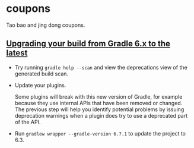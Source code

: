 # coupons

Tao bao and jing dong coupons.

## [Upgrading your build from Gradle 6.x to the latest](https://docs.gradle.org/current/userguide/upgrading_version_6.html)

* Try running `gradle help --scan` and view the deprecations view of the generated build scan.
* Update your plugins.

  Some plugins will break with this new version of Gradle, for example because they use internal APIs that have been
  removed or changed. The previous step will help you identify potential problems by issuing deprecation warnings when a
  plugin does try to use a deprecated part of the API.
  
* Run `gradlew wrapper --gradle-version 6.7.1` to update the project to 6.3.

